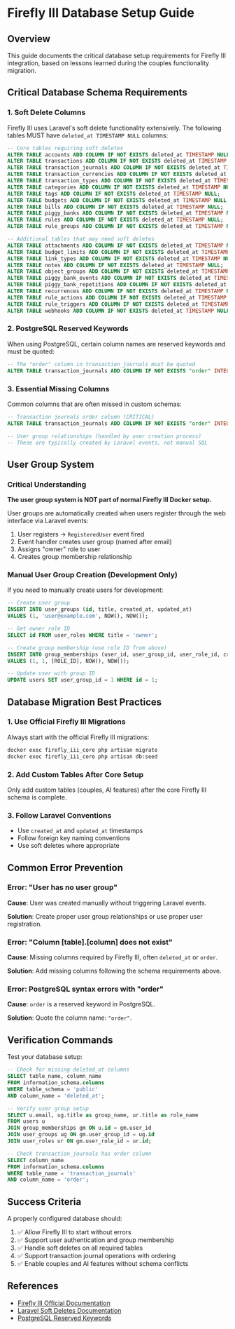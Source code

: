 # Firefly III Database Setup Guide

## Overview

This guide documents the critical database setup requirements for Firefly III integration, based on lessons learned during the couples functionality migration.

## Critical Database Schema Requirements

### 1. Soft Delete Columns

Firefly III uses Laravel's soft delete functionality extensively. The following tables MUST have `deleted_at TIMESTAMP NULL` columns:

```sql
-- Core tables requiring soft deletes
ALTER TABLE accounts ADD COLUMN IF NOT EXISTS deleted_at TIMESTAMP NULL;
ALTER TABLE transactions ADD COLUMN IF NOT EXISTS deleted_at TIMESTAMP NULL;
ALTER TABLE transaction_journals ADD COLUMN IF NOT EXISTS deleted_at TIMESTAMP NULL;
ALTER TABLE transaction_currencies ADD COLUMN IF NOT EXISTS deleted_at TIMESTAMP NULL;
ALTER TABLE transaction_types ADD COLUMN IF NOT EXISTS deleted_at TIMESTAMP NULL;
ALTER TABLE categories ADD COLUMN IF NOT EXISTS deleted_at TIMESTAMP NULL;
ALTER TABLE tags ADD COLUMN IF NOT EXISTS deleted_at TIMESTAMP NULL;
ALTER TABLE budgets ADD COLUMN IF NOT EXISTS deleted_at TIMESTAMP NULL;
ALTER TABLE bills ADD COLUMN IF NOT EXISTS deleted_at TIMESTAMP NULL;
ALTER TABLE piggy_banks ADD COLUMN IF NOT EXISTS deleted_at TIMESTAMP NULL;
ALTER TABLE rules ADD COLUMN IF NOT EXISTS deleted_at TIMESTAMP NULL;
ALTER TABLE rule_groups ADD COLUMN IF NOT EXISTS deleted_at TIMESTAMP NULL;

-- Additional tables that may need soft deletes
ALTER TABLE attachments ADD COLUMN IF NOT EXISTS deleted_at TIMESTAMP NULL;
ALTER TABLE budget_limits ADD COLUMN IF NOT EXISTS deleted_at TIMESTAMP NULL;
ALTER TABLE link_types ADD COLUMN IF NOT EXISTS deleted_at TIMESTAMP NULL;
ALTER TABLE notes ADD COLUMN IF NOT EXISTS deleted_at TIMESTAMP NULL;
ALTER TABLE object_groups ADD COLUMN IF NOT EXISTS deleted_at TIMESTAMP NULL;
ALTER TABLE piggy_bank_events ADD COLUMN IF NOT EXISTS deleted_at TIMESTAMP NULL;
ALTER TABLE piggy_bank_repetitions ADD COLUMN IF NOT EXISTS deleted_at TIMESTAMP NULL;
ALTER TABLE recurrences ADD COLUMN IF NOT EXISTS deleted_at TIMESTAMP NULL;
ALTER TABLE rule_actions ADD COLUMN IF NOT EXISTS deleted_at TIMESTAMP NULL;
ALTER TABLE rule_triggers ADD COLUMN IF NOT EXISTS deleted_at TIMESTAMP NULL;
ALTER TABLE webhooks ADD COLUMN IF NOT EXISTS deleted_at TIMESTAMP NULL;
```

### 2. PostgreSQL Reserved Keywords

When using PostgreSQL, certain column names are reserved keywords and must be quoted:

```sql
-- The "order" column in transaction_journals must be quoted
ALTER TABLE transaction_journals ADD COLUMN IF NOT EXISTS "order" INTEGER DEFAULT 0;
```

### 3. Essential Missing Columns

Common columns that are often missed in custom schemas:

```sql
-- Transaction journals order column (CRITICAL)
ALTER TABLE transaction_journals ADD COLUMN IF NOT EXISTS "order" INTEGER DEFAULT 0;

-- User group relationships (handled by user creation process)
-- These are typically created by Laravel events, not manual SQL
```

## User Group System

### Critical Understanding

**The user group system is NOT part of normal Firefly III Docker setup.**

User groups are automatically created when users register through the web interface via Laravel events:

1. User registers → `RegisteredUser` event fired
2. Event handler creates user group (named after email)
3. Assigns "owner" role to user
4. Creates group membership relationship

### Manual User Group Creation (Development Only)

If you need to manually create users for development:

```sql
-- Create user group
INSERT INTO user_groups (id, title, created_at, updated_at) 
VALUES (1, 'user@example.com', NOW(), NOW());

-- Get owner role ID
SELECT id FROM user_roles WHERE title = 'owner';

-- Create group membership (use role ID from above)
INSERT INTO group_memberships (user_id, user_group_id, user_role_id, created_at, updated_at)
VALUES (1, 1, [ROLE_ID], NOW(), NOW());

-- Update user with group ID
UPDATE users SET user_group_id = 1 WHERE id = 1;
```

## Database Migration Best Practices

### 1. Use Official Firefly III Migrations

Always start with the official Firefly III migrations:

```bash
docker exec firefly_iii_core php artisan migrate
docker exec firefly_iii_core php artisan db:seed
```

### 2. Add Custom Tables After Core Setup

Only add custom tables (couples, AI features) after the core Firefly III schema is complete.

### 3. Follow Laravel Conventions

- Use `created_at` and `updated_at` timestamps
- Follow foreign key naming conventions
- Use soft deletes where appropriate

## Common Error Prevention

### Error: "User has no user group"

**Cause**: User was created manually without triggering Laravel events.

**Solution**: Create proper user group relationships or use proper user registration.

### Error: "Column [table].[column] does not exist"

**Cause**: Missing columns required by Firefly III, often `deleted_at` or `order`.

**Solution**: Add missing columns following the schema requirements above.

### Error: PostgreSQL syntax errors with "order"

**Cause**: `order` is a reserved keyword in PostgreSQL.

**Solution**: Quote the column name: `"order"`.

## Verification Commands

Test your database setup:

```sql
-- Check for missing deleted_at columns
SELECT table_name, column_name 
FROM information_schema.columns 
WHERE table_schema = 'public' 
AND column_name = 'deleted_at';

-- Verify user group setup
SELECT u.email, ug.title as group_name, ur.title as role_name 
FROM users u 
JOIN group_memberships gm ON u.id = gm.user_id 
JOIN user_groups ug ON gm.user_group_id = ug.id 
JOIN user_roles ur ON gm.user_role_id = ur.id;

-- Check transaction_journals has order column
SELECT column_name 
FROM information_schema.columns 
WHERE table_name = 'transaction_journals' 
AND column_name = 'order';
```

## Success Criteria

A properly configured database should:

1. ✅ Allow Firefly III to start without errors
2. ✅ Support user authentication and group membership
3. ✅ Handle soft deletes on all required tables
4. ✅ Support transaction journal operations with ordering
5. ✅ Enable couples and AI features without schema conflicts

## References

- [Firefly III Official Documentation](https://docs.firefly-iii.org/)
- [Laravel Soft Deletes Documentation](https://laravel.com/docs/eloquent#soft-deleting)
- [PostgreSQL Reserved Keywords](https://www.postgresql.org/docs/current/sql-keywords-appendix.html)
